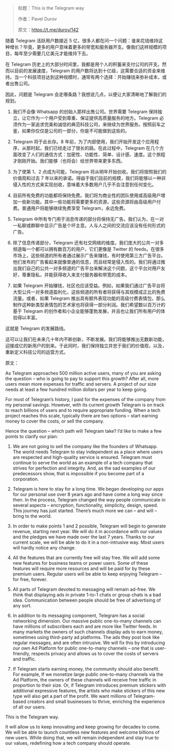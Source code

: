 > 标题：This is the Telegram way
> 
> 作者：Pavel Durov
> 
> 原文：https://t.me/durov/142

随着 Telegram 活跃用户数接近 5 亿，很多人都在问一个问题：谁来花钱维持这种增长？毕竟，更多的用户意味着更多的带宽和服务器开支。像我们这样规模的项目，每年至少需要几亿美元才能维持下去。

在 Telegram 历史上的大部分时间里，我都是用个人的积蓄来支付公司的开支。然而以目前的发展速度，Telegram 的用户数将达到十亿级，这需要合适的资金来维持。当一个科技项目达到这种规模时，通常有两个选择：开始赚钱来弥补成本，或者出售公司。

因此，问题是 Telegram 会走哪条路？我想说几点，以便让大家清晰地了解我们的规划。

1. 我们不会像 Whatsapp 的创始人那样出售公司。世界需要 Telegram 保持独立，让它作为一个用户受到尊重、保证提供高质量服务的地方。Telegram 必须作为一家追求完美和诚信的典范科技公司，来继续为世界服务。按照前车之鉴，如果你仅仅是公司的一部分，你是不可能做到这些的。

2. Telegram 将于此长存。8 年前，为了内部使用，我们开始开发这个应用程序，从那时起，我们已经走过了很长的路。在此过程中，Telegram 在几个方面改变了人们的通信方式：加密性、功能性、简单、设计感、速度。这个旅程才刚刚开始。我们能够（也将会）给世界带来更多东西。

3. 为了使第 1、2 点成为可能，Telegram 将从明年开始创收。我们将按照我们的价值观和过去 7 年以来的承诺。得益于我们目前的规模，我们将能够以一种非侵入性的方式来实现创收，意味着大多数用户几乎不会注意到任何变化。

4. 目前所有免费的功能都将保持免费。我们将为商业性的团队使用或高级用户增加一些新功能。其中一些功能将需要更多的资源，这些资源将由高级用户付费。普通用户将能够继续免费享受 Telegram，永远免费。

5. Telegram 中所有专门用于消息传递的部分将保持无广告。我们认为，在一对一私聊或群聊中显示广告是个坏主意。人与人之间的交流应该没有任何形式的广告。

6. 除了信息传递部分，Telegram 还有社交网络的维度。我们庞大的公共一对多频道每一个都可以拥有数百万的用户，它们更像是 Twitter 的 feeds。在很多市场上，这些频道的所有者通过展示广告来赚钱，有时使用第三方广告平台。他们发布的广告看起来就像普通的信息，而且经常是侵入性的。我们将通过推出我们自己的公共一对多频道的广告平台来解决这个问题，这个平台对用户友好，尊重隐私，并能获得收入来支付服务器和带宽的成本。

7. 如果 Telegram 开始赚钱，社区也应该受益。例如，如果我们通过广告平台将大型公共一对多频道盈利化，这些频道的所有者将获得与其规模成正比的免费流量。或者，如果 Telegram 推出具有额外表现功能的高级付费表情包，那么制作这种新类型表情包的艺术家也将获得一部分利润。我们希望数以百万计的基于 Telegram 的创作者和小企业能够蓬勃发展，并且也让我们所有用户的体验得以丰富。

这就是 Telegram 的发展路线。

这可以让我们在未来几十年内不断创新，不断发展。我们将能够推出无数新功能，迎接成亿的新用户的到来。于此同时，我们保持独立并忠于我们的价值观，以及，重新定义科技公司的运营方式。

原文：

As Telegram approaches 500 million active users, many of you are asking the question – who is going to pay to support this growth? After all, more users mean more expenses for traffic and servers. A project of our size needs at least a few hundred million dollars per year to keep going. 

For most of Telegram’s history, I paid for the expenses of the company from my personal savings. However, with its current growth Telegram is on track to reach billions of users and to require appropriate funding. When a tech project reaches this scale, typically there are two options – start earning money to cover the costs, or sell the company. 

Hence the question – which path will Telegram take? I’d like to make a few points to clarify our plan:

1. We are not going to sell the company like the founders of Whatsapp. The world needs Telegram to stay independent as a place where users are respected and high-quality service is ensured. Telegram must continue to serve the world as an example of a tech company that strives for perfection and integrity. And, as the sad examples of our predecessors show, that is impossible if you become part of a corporation.

2. Telegram is here to stay for a long time. We began developing our apps for our personal use over 8 years ago and have come a long way since then. In the process, Telegram changed the way people communicate in several aspects – encryption, functionality, simplicity, design, speed. This journey has just started. There’s much more we can – and will – bring to the world. 

3. In order to make points 1 and 2 possible, Telegram will begin to generate revenue, starting next year. We will do it in accordance with our values and the pledges we have made over the last 7 years. Thanks to our current scale, we will be able to do it in a non-intrusive way. Most users will hardly notice any change.

4. All the features that are currently free will stay free. We will add some new features for business teams or power users. Some of these features will require more resources and will be paid for by these premium users. Regular users will be able to keep enjoying Telegram – for free, forever. 

5. All parts of Telegram devoted to messaging will remain ad-free. We think that displaying ads in private 1-to-1 chats or group chats is a bad idea. Communication between people should be free of advertising of any sort. 

6. In addition to its messaging component, Telegram has a social networking dimension. Our massive public one-to-many channels can have millions of subscribers each and are more like Twitter feeds. In many markets the owners of such channels display ads to earn money, sometimes using third-party ad platforms. The ads they post look like regular messages, and are often intrusive. We will fix this by introducing our own Ad Platform for public one-to-many channels – one that is user-friendly, respects privacy and allows us to cover the costs of servers and traffic.

7. If Telegram starts earning money, the community should also benefit. For example, If we monetize large public one-to-many channels via the Ad Platform, the owners of these channels will receive free traffic in proportion to their size. Or, if Telegram introduces premium stickers with additional expressive features, the artists who make stickers of this new type will also get a part of the profit. We want millions of Telegram-based creators and small businesses to thrive, enriching the experience of all our users.

This is the Telegram way.

It will allow us to keep innovating and keep growing for decades to come. We will be able to launch countless new features and welcome billions of new users. While doing that, we will remain independent and stay true to our values, redefining how a tech company should operate.